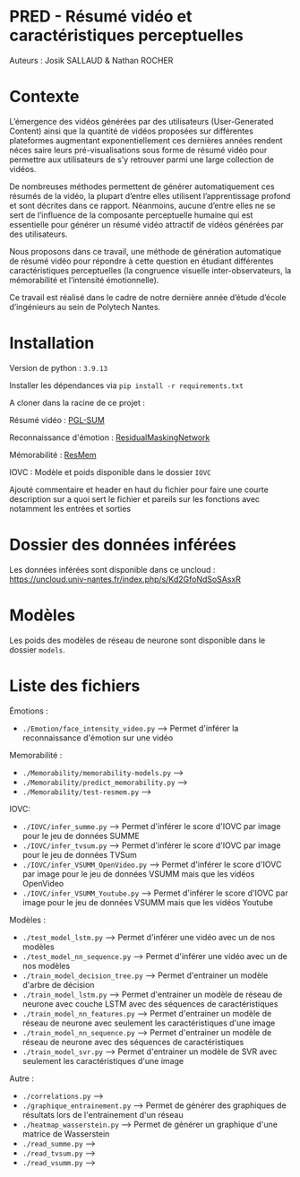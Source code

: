 # PRED - Résumé vidéo et caractéristiques perceptuelles
Auteurs : Josik SALLAUD & Nathan ROCHER

# Contexte

L’émergence des vidéos générées par des utilisateurs (User-Generated Content) ainsi que la quantité de vidéos proposées sur différentes plateformes augmentant exponentiellement ces dernières années rendent néces saire leurs pré-visualisations sous forme de résumé vidéo pour permettre aux utilisateurs de s’y retrouver parmi une large collection de vidéos.

De nombreuses méthodes permettent de générer automatiquement ces résumés de la vidéo, la plupart d’entre elles utilisent l’apprentissage profond et sont décrites dans ce rapport. Néanmoins, aucune d’entre elles ne se sert de l’influence de la composante perceptuelle humaine qui est essentielle pour générer un résumé vidéo attractif de vidéos générées par des utilisateurs.

Nous proposons dans ce travail, une méthode de génération automatique de résumé vidéo pour répondre à cette question en étudiant différentes caractéristiques perceptuelles (la congruence visuelle inter-observateurs, la mémorabilité et l’intensité émotionnelle).

Ce travail est réalisé dans le cadre de notre dernière année d’étude d’école d’ingénieurs au sein de Polytech Nantes.

# Installation

Version de python : `3.9.13`

Installer les dépendances via `pip install -r requirements.txt`

A cloner dans la racine de ce projet :

Résumé vidéo : [PGL-SUM](https://github.com/e-apostolidis/PGL-SUM)

Reconnaissance d'émotion : [ResidualMaskingNetwork](https://github.com/phamquiluan/ResidualMaskingNetwork)

Mémorabilité : [ResMem](https://github.com/Brain-Bridge-Lab/resmem)

IOVC : Modèle et poids disponible dans le dossier `IOVC`



Ajouté commentaire et header en haut du fichier pour faire une courte description sur a quoi sert le fichier
et pareils sur les fonctions avec notamment les entrées et sorties


# Dossier des données inférées

Les données inférées sont disponible dans ce uncloud : https://uncloud.univ-nantes.fr/index.php/s/Kd2GfoNdSoSAsxR


# Modèles
Les poids des modèles de réseau de neurone sont disponible dans le dossier `models`.

# Liste des fichiers

Émotions : 
- `./Emotion/face_intensity_video.py` --> Permet d'inférer la reconnaissance d'émotion sur une vidéo

Memorabilité :
- `./Memorability/memorability-models.py` --> 
- `./Memorability/predict_memorability.py` --> 
- `./Memorability/test-resmem.py` --> 

IOVC:
- `./IOVC/infer_summe.py` --> Permet d'inférer le score d'IOVC par image pour le jeu de données SUMME
- `./IOVC/infer_tvsum.py` --> Permet d'inférer le score d'IOVC par image pour le jeu de données TVSum
- `./IOVC/infer_VSUMM_OpenVideo.py` --> Permet d'inférer le score d'IOVC par image pour le jeu de données VSUMM mais que les vidéos OpenVideo
- `./IOVC/infer_VSUMM_Youtube.py` --> Permet d'inférer le score d'IOVC par image pour le jeu de données VSUMM mais que les vidéos Youtube

Modèles : 
- `./test_model_lstm.py` --> Permet d'inférer une vidéo avec un de nos modèles
- `./test_model_nn_sequence.py` --> Permet d'inférer une vidéo avec un de nos modèles
- `./train_model_decision_tree.py` --> Permet d'entrainer un modèle d'arbre de décision
- `./train_model_lstm.py` --> Permet d'entrainer un modèle de réseau de neurone avec couche LSTM avec des séquences de caractéristiques
- `./train_model_nn_features.py` --> Permet d'entrainer un modèle de réseau de neurone avec seulement les caractéristiques d'une image
- `./train_model_nn_sequence.py` --> Permet d'entrainer un modèle de réseau de neurone avec des séquences de caractéristiques
- `./train_model_svr.py` --> Permet d'entrainer un modèle de SVR avec seulement les caractéristiques d'une image


Autre :
- `./correlations.py` -->
- `./graphique_entrainement.py` --> Permet de générer des graphiques de résultats lors de l'entrainement d'un réseau
- `./heatmap_wasserstein.py` --> Permet de générer un graphique d'une matrice de Wasserstein
- `./read_summe.py` -->
- `./read_tvsum.py` -->
- `./read_vsumm.py` -->